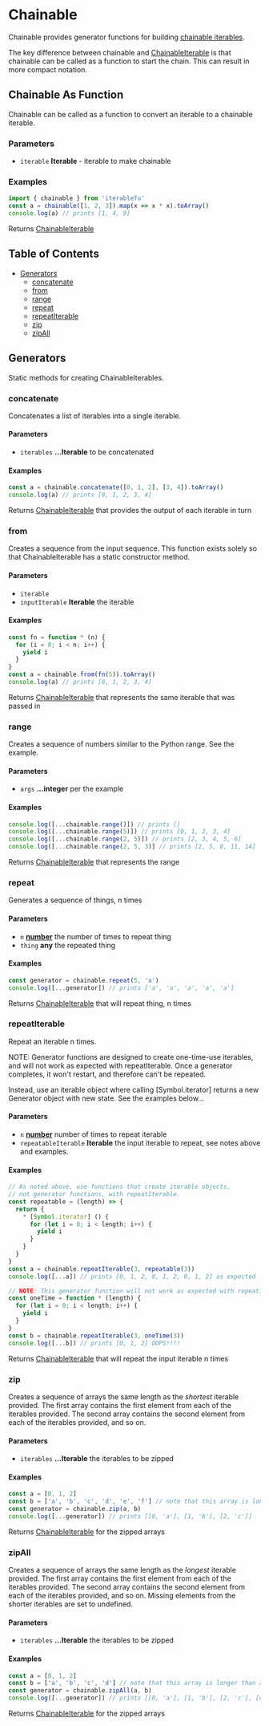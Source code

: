 # Chainable

Chainable provides generator functions for building [chainable iterables](ChainableIterable.md).

The key difference between chainable and [ChainableIterable](ChainableIterable.md) is that chainable can
be called as a function to start the chain. This can result in more compact notation.

## Chainable As Function

Chainable can be called as a function to convert an iterable to a chainable iterable.

### Parameters

- `iterable` **Iterable** - iterable to make chainable

### Examples

```javascript
import { chainable } from 'iterablefu'
const a = chainable([1, 2, 3]).map(x => x * x).toArray()
console.log(a) // prints [1, 4, 9]
```

Returns [ChainableIterable](ChainableIterable.md)

## Table of Contents


<!-- !toc (minlevel=2 omit="Table of Contents;Chainable As Function") -->

* [Generators](#generators)
  * [concatenate](#concatenate)
  * [from](#from)
  * [range](#range)
  * [repeat](#repeat)
  * [repeatIterable](#repeatiterable)
  * [zip](#zip)
  * [zipAll](#zipall)

<!-- toc! -->

## Generators
 
Static methods for creating ChainableIterables.
<!-- Generated by documentation.js. Update this documentation by updating the source code. -->

### concatenate

Concatenates a list of iterables into a single iterable.

#### Parameters

* `iterables` **...Iterable** to be concatenated

#### Examples

```javascript
const a = chainable.concatenate([0, 1, 2], [3, 4]).toArray()
console.log(a) // prints [0, 1, 2, 3, 4]
```

Returns [ChainableIterable](ChainableIterable.md) that provides the output of each iterable in turn

### from

Creates a sequence from the input sequence. This function exists solely
so that ChainableIterable has a static constructor method.

#### Parameters

* `iterable`  
* `inputIterable` **Iterable** the iterable

#### Examples

```javascript
const fn = function * (n) {
  for (i = 0; i < n; i++) {
    yield i
  }
}
const a = chainable.from(fn(5)).toArray()
console.log(a) // prints [0, 1, 2, 3, 4]
```

Returns [ChainableIterable](ChainableIterable.md) that represents the same iterable that was passed in

### range

Creates a sequence of numbers similar to the Python range. See the example.

#### Parameters

* `args` **...integer** per the example

#### Examples

```javascript
console.log([...chainable.range()]) // prints []
console.log([...chainable.range(5)]) // prints [0, 1, 2, 3, 4]
console.log([...chainable.range(2, 5)]) // prints [2, 3, 4, 5, 6]
console.log([...chainable.range(2, 5, 3)] // prints [2, 5, 8, 11, 14]
```

Returns [ChainableIterable](ChainableIterable.md) that represents the range

### repeat

Generates a sequence of things, n times

#### Parameters

* `n` **[number][1]** the number of times to repeat thing
* `thing` **any** the repeated thing

#### Examples

```javascript
const generator = chainable.repeat(5, 'a')
console.log([...generator]) // prints ['a', 'a', 'a', 'a', 'a']
```

Returns [ChainableIterable](ChainableIterable.md) that will repeat thing, n times

### repeatIterable

Repeat an iterable n times.

NOTE: Generator functions are designed to create one-time-use iterables, and will not work as expected
with repeatIterable. Once a generator completes, it won't restart, and therefore can't be repeated.

Instead, use an iterable object where calling \[Symbol.iterator] returns a new Generator object with
new state. See the examples below...

#### Parameters

* `n` **[number][1]** number of times to repeat iterable
* `repeatableIterable` **Iterable** the input iterable to repeat, see notes above and examples.

#### Examples

```javascript
// As noted above, use functions that create iterable objects,
// not generator functions, with repeatIterable.
const repeatable = (length) => {
  return {
    * [Symbol.iterator] () {
      for (let i = 0; i < length; i++) {
        yield i
      }
    }
  }
}
const a = chainable.repeatIterable(3, repeatable(3))
console.log([...a]) // prints [0, 1, 2, 0, 1, 2, 0, 1, 2] as expected

// NOTE: This generator function will not work as expected with repeatIterable.
const oneTime = function * (length) {
  for (let i = 0; i < length; i++) {
    yield i
  }
}
const b = chainable.repeatIterable(3, oneTime(3))
console.log([...b]) // prints [0, 1, 2] OOPS!!!!
```

Returns [ChainableIterable](ChainableIterable.md) that will repeat the input iterable n times

### zip

Creates a sequence of arrays the same length as the *shortest* iterable provided. The first array contains the first
element from each of the iterables provided. The second array contains the second element from each of the
iterables provided, and so on.

#### Parameters

* `iterables` **...Iterable** the iterables to be zipped

#### Examples

```javascript
const a = [0, 1, 2]
const b = ['a', 'b', 'c', 'd', 'e', 'f'] // note that this array is longer than a
const generator = chainable.zip(a, b)
console.log([...generator]) // prints [[0, 'a'], [1, 'b'], [2, 'c']]
```

Returns [ChainableIterable](ChainableIterable.md) for the zipped arrays

### zipAll

Creates a sequence of arrays the same length as the *longest* iterable provided. The first array contains the first
element from each of the iterables provided. The second array contains the second element from each of the
iterables provided, and so on. Missing elements from the shorter iterables are set to undefined.

#### Parameters

* `iterables` **...Iterable** the iterables to be zipped

#### Examples

```javascript
const a = [0, 1, 2]
const b = ['a', 'b', 'c', 'd'] // note that this array is longer than a
const generator = chainable.zipAll(a, b)
console.log([...generator]) // prints [[0, 'a'], [1, 'b'], [2, 'c'], [undefined, 'd']]
```

Returns [ChainableIterable](ChainableIterable.md) for the zipped arrays

[1]: https://developer.mozilla.org/docs/Web/JavaScript/Reference/Global_Objects/Number
